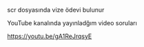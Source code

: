  
 scr  dosyasında  vize ödevi bulunur
 
 
YouTube  kanalında yayınladğım video soruları 


https://youtu.be/gA1ReJrqsyE 
